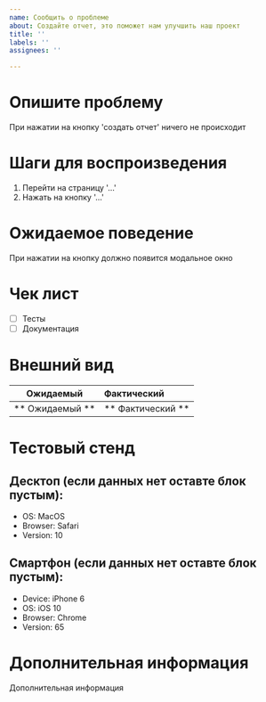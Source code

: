 ```yaml
---
name: Сообщить о проблеме
about: Создайте отчет, это поможет нам улучшить наш проект
title: ''
labels: ''
assignees: ''

---
```


# Опишите проблему
При нажатии на кнопку 'создать отчет' ничего не происходит

# Шаги для воспроизведения
1. Перейти на страницу '...'
2. Нажать на кнопку '...'

# Ожидаемое поведение
При нажатии на кнопку должно появится модальное окно

# Чек лист
- [ ] Тесты
- [ ] Документация

# Внешний вид

Ожидаемый        | Фактический
:---------------:|:--------------------|
** Ожидаемый  ** | ** Фактический    **|

# Тестовый стенд

## Десктоп (если данных нет оставте блок пустым):
 - OS: MacOS
 - Browser: Safari
 - Version: 10

## Смартфон (если данных нет оставте блок пустым):
 - Device: iPhone 6
 - OS: iOS 10
 - Browser: Chrome
 - Version: 65

# Дополнительная информация
Дополнительная информация
